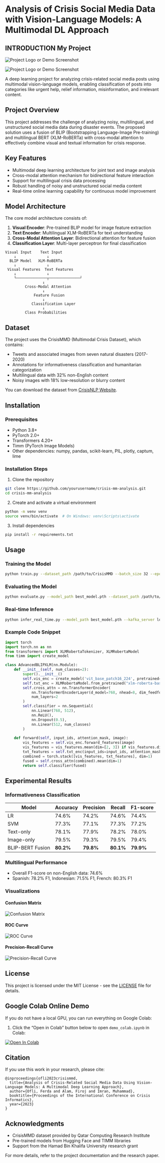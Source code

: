 # Analysis of Crisis Social Media Data with Vision-Language Models: A Multimodal DL Approach

## INTRODUCTION My Project

![Project Logo or Demo Screenshot](2.png)

![Project Logo or Demo Screenshot](1.png)

A deep learning project for analyzing crisis-related social media posts using multimodal vision-language models, enabling classification of posts into categories like urgent help, relief information, misinformation, and irrelevant content.

## Project Overview

This project addresses the challenge of analyzing noisy, multilingual, and unstructured social media data during disaster events. The proposed solution uses a fusion of BLIP (Bootstrapping Language-Image Pre-training) and multilingual BERT (XLM-RoBERTa) with cross-modal attention to effectively combine visual and textual information for crisis response.

## Key Features

- Multimodal deep learning architecture for joint text and image analysis
- Cross-modal attention mechanism for bidirectional feature interaction
- Support for multilingual crisis data processing
- Robust handling of noisy and unstructured social media content
- Real-time online learning capability for continuous model improvement

## Model Architecture

The core model architecture consists of:

1. **Visual Encoder**: Pre-trained BLIP model for image feature extraction
2. **Text Encoder**: Multilingual XLM-RoBERTa for text understanding
3. **Cross-Modal Attention Layer**: Bidirectional attention for feature fusion
4. **Classification Layer**: Multi-layer perceptron for final classification

```
Visual Input    Text Input
    ↓              ↓
  BLIP Model   XLM-RoBERTa
    ↓              ↓
 Visual Features  Text Features
    ↓              ↓
    └──────────────┬──────────────┘
                 ↓
         Cross-Modal Attention
                 ↓
             Feature Fusion
                 ↓
            Classification Layer
                 ↓
         Class Probabilities
```

## Dataset

The project uses the CrisisMMD (Multimodal Crisis Dataset), which contains:
- Tweets and associated images from seven natural disasters (2017-2020)
- Annotations for informativeness classification and humanitarian categorization
- Multilingual data with 32% non-English content
- Noisy images with 18% low-resolution or blurry content

You can download the dataset from [CrisisNLP Website](http://crisisnlp.qcri.org/).

## Installation

### Prerequisites
- Python 3.8+
- PyTorch 2.0+
- Transformers 4.20+
- Timm (PyTorch Image Models)
- Other dependencies: numpy, pandas, scikit-learn, PIL, plotly, captum, lime

### Installation Steps
1. Clone the repository
```bash
git clone https://github.com/yourusername/crisis-mm-analysis.git
cd crisis-mm-analysis
```

2. Create and activate a virtual environment
```bash
python -m venv venv
source venv/bin/activate  # On Windows: venv\Scripts\activate
```

3. Install dependencies
```bash
pip install -r requirements.txt
```

## Usage

### Training the Model
```bash
python train.py --dataset_path /path/to/CrisisMMD --batch_size 32 --epochs 20
```

### Evaluating the Model
```bash
python evaluate.py --model_path best_model.pth --dataset_path /path/to/CrisisMMD
```

### Real-time Inference
```bash
python infer_real_time.py --model_path best_model.pth --kafka_server localhost:9092
```

### Example Code Snippet

```python
import torch
import torch.nn as nn
from transformers import XLMRobertaTokenizer, XLMRobertaModel
from timm import create_model

class AdvancedBLIPXLM(nn.Module):
    def __init__(self, num_classes=2):
        super().__init__()
        self.vis_enc = create_model('vit_base_patch16_224', pretrained=True, num_classes=0)
        self.txt_enc = XLMRobertaModel.from_pretrained("xlm-roberta-base")
        self.cross_attn = nn.TransformerEncoder(
            nn.TransformerEncoderLayer(d_model=768, nhead=8, dim_feedforward=3072),
            num_layers=2
        )
        self.classifier = nn.Sequential(
            nn.Linear(768, 512),
            nn.ReLU(),
            nn.Dropout(0.5),
            nn.Linear(512, num_classes)
        )
    
    def forward(self, input_ids, attention_mask, image):
        vis_features = self.vis_enc.forward_features(image)
        vis_features = vis_features.mean(dim=[2, 3]) if vis_features.dim() == 4 else vis_features[:, 0]
        txt_features = self.txt_enc(input_ids=input_ids, attention_mask=attention_mask).last_hidden_state[:, 0]
        combined = torch.stack([vis_features, txt_features], dim=1)
        fused = self.cross_attn(combined).mean(dim=1)
        return self.classifier(fused)
```

## Experimental Results

### Informativeness Classification
| Model | Accuracy | Precision | Recall | F1-score |
|-------|----------|-----------|--------|----------|
| LR | 74.6% | 74.2% | 74.6% | 74.4% |
| SVM | 77.3% | 77.1% | 77.3% | 77.2% |
| Text-only | 78.1% | 77.9% | 78.2% | 78.0% |
| Image-only | 79.5% | 79.3% | 79.5% | 79.4% |
| BLIP-BERT Fusion | **80.2%** | **79.8%** | **80.1%** | **79.9%** |

### Multilingual Performance
- Overall F1-score on non-English data: 74.6%
- Spanish: 78.2% F1, Indonesian: 71.5% F1, French: 80.3% F1


### Visualizations  

#### Confusion Matrix  
![Confusion Matrix](crisis-mm-analysis/docs/Confusion%20Matrix.png)  

#### ROC Curve  
![ROC Curve](crisis-mm-analysis/docs/ROC%20Curve.png)  

#### Precision-Recall Curve  
![Precision-Recall Curve](crisis-mm-analysis/docs/Precision-Recall%20Curve.png)  

## License

This project is licensed under the MIT License - see the [LICENSE](LICENSE) file for details.

## Google Colab Online Demo 
 If you do not have a local GPU, you can run everything on Google Colab: 
 
 1. Click the “Open in Colab” button below to open `demo_colab.ipynb` in Colab: 

 [![Open In Colab](https://colab.research.google.com/assets/colab-badge.svg)](https://colab.research.google.com/github/yourusername/Smart-Surveillance-System/blob/main/notebooks/demo_colab.ipynb)

## Citation

If you use this work in your research, please cite:

```
@inproceedings{ofli2023crisismmd,
  title={Analysis of Crisis-Related Social Media Data Using Vision-Language Models: A Multimodal Deep Learning Approach},
  author={Ofli, Ferda and Alam, Firoj and Imran, Muhammad},
  booktitle={Proceedings of the International Conference on Crisis Informatics},
  year={2023}
}
```

## Acknowledgments

- CrisisMMD dataset provided by Qatar Computing Research Institute
- Pre-trained models from Hugging Face and TIMM libraries
- Support from the Hamad Bin Khalifa University research grant

For more details, refer to the project documentation and the research paper.
